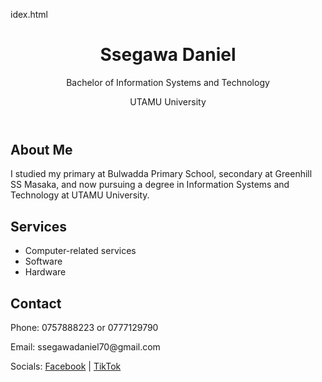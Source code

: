 
idex.html

<!DOCTYPE html>
<html lang="en">
<head>
    <meta charset="UTF-8">
    <meta name="viewport" content="width=device-width, initial-scale=1.0">
    <title>Ssegawa Daniel - Personal Website</title>
    <link rel="stylesheet" href="styles.css">
</head>
<body>
    <header>
        <h1>Ssegawa Daniel</h1>
        <p>Bachelor of Information Systems and Technology</p>
        <p>UTAMU University</p>
    </header>
    <section>
        <h2>About Me</h2>
        <p>I studied my primary at Bulwadda Primary School, secondary at Greenhill SS Masaka, and now pursuing a degree in Information Systems and Technology at UTAMU University.</p>
    </section>
    <section>
        <h2>Services</h2>
        <ul>
            <li>Computer-related services</li>
            <li>Software</li>
            <li>Hardware</li>
        </ul>
    </section>
    <section>
        <h2>Contact</h2>
        <p>Phone: 0757888223 or 0777129790</p>
        <p>Email: ssegawadaniel70@gmail.com</p>
        <p>Socials: <a href="https://facebook.com/SsegawaDaniel">Facebook</a> | <a href="https://tiktok.com/@SsegawaDaniel">TikTok</a></p>
    </section>
</body>
</html>
